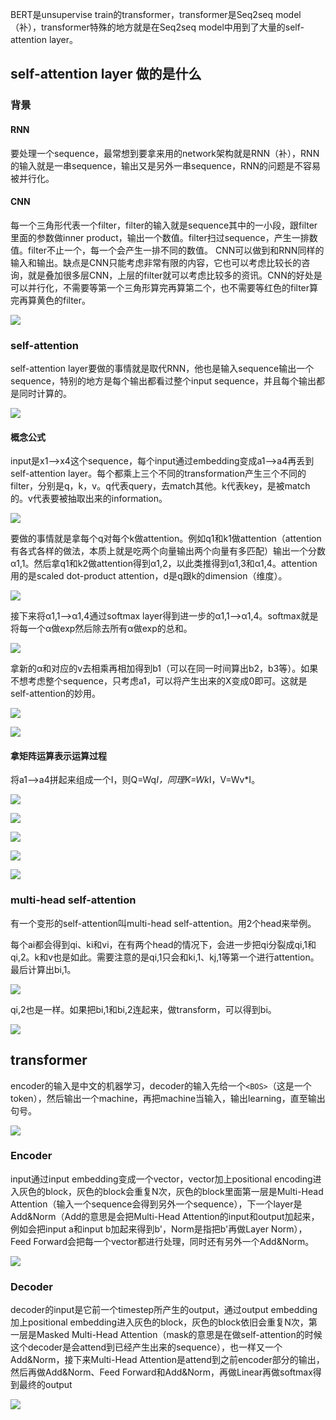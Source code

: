 BERT是unsupervise train的transformer，transformer是Seq2seq model（补），transformer特殊的地方就是在Seq2seq model中用到了大量的self-attention layer。

## self-attention layer 做的是什么

### 背景
#### RNN
要处理一个sequence，最常想到要拿来用的network架构就是RNN（补），RNN的输入就是一串sequence，输出又是另外一串sequence，RNN的问题是不容易被并行化。
#### CNN

每一个三角形代表一个filter，filter的输入就是sequence其中的一小段，跟filter里面的参数做inner product，输出一个数值。filter扫过sequence，产生一排数值。filter不止一个，每一个会产生一排不同的数值。
CNN可以做到和RNN同样的输入和输出。缺点是CNN只能考虑非常有限的内容，它也可以考虑比较长的咨询，就是叠加很多层CNN，上层的filter就可以考虑比较多的资讯。CNN的好处是可以并行化，不需要等第一个三角形算完再算第二个，也不需要等红色的filter算完再算黄色的filter。

![](./images/RNN%20CNN.png)

### self-attention

self-attention layer要做的事情就是取代RNN，他也是输入sequence输出一个sequence，特别的地方是每个输出都看过整个input sequence，并且每个输出都是同时计算的。

![](./images/self-attention.png)

#### 概念公式

input是x1-->x4这个sequence，每个input通过embedding变成a1-->a4再丢到self-attention layer。每个都乘上三个不同的transformation产生三个不同的filter，分别是q，k，v。q代表query，去match其他。k代表key，是被match的。v代表要被抽取出来的information。

![](./images/self-attention概念.png)

要做的事情就是拿每个q对每个k做attention。例如q1和k1做attention（attention有各式各样的做法，本质上就是吃两个向量输出两个向量有多匹配）输出一个分数α1,1。然后拿q1和k2做attention得到α1,2，以此类推得到α1,3和α1,4。attention用的是scaled dot-product attention，d是q跟k的dimension（维度）。

![](./images/self-attention公式1.png)

接下来将α1,1-->α1,4通过softmax layer得到进一步的α1,1-->α1,4。softmax就是将每一个α做exp然后除去所有α做exp的总和。

![](./images/self-attention公式2.png)

拿新的α和对应的v去相乘再相加得到b1（可以在同一时间算出b2，b3等）。如果不想考虑整个sequence，只考虑a1，可以将产生出来的X变成0即可。这就是self-attention的妙用。

![](./images/self-attention公式3.png)

![](./images/self-attention公式4.png)
#### 拿矩阵运算表示运算过程

将a1-->a4拼起来组成一个I，则Q=Wq*I，同理K=Wk*I，V=Wv*I。

![](./images/self-attention公式5.png)

![](./images/self-attention公式6.png)

![](./images/self-attention公式7.png)

![](./images/self-attention公式8.png)

![](./images/self-attention公式9.png)

### multi-head self-attention

有一个变形的self-attention叫multi-head self-attention。用2个head来举例。

每个ai都会得到qi、ki和vi，在有两个head的情况下，会进一步把qi分裂成qi,1和qi,2。k和v也是如此。需要注意的是qi,1只会和ki,1、kj,1等第一个进行attention。最后计算出bi,1。

![](./images/muiti%20self-attention公式1.png)

qi,2也是一样。如果把bi,1和bi,2连起来，做transform，可以得到bi。

![](./images/muiti%20self-attention公式2.png)

## transformer

encoder的输入是中文的机器学习，decoder的输入先给一个`<BOS>`（这是一个token），然后输出一个machine，再把machine当输入，输出learning，直至输出句号。

![](./images/transformer.png)

### Encoder

input通过input embedding变成一个vector，vector加上positional encoding进入灰色的block，灰色的block会重复N次，灰色的block里面第一层是Multi-Head Attention（输入一个sequence会得到另外一个sequence），下一个layer是Add&Norm（Add的意思是会把Multi-Head Attention的input和output加起来，例如会把input a和input b加起来得到b'，Norm是指把b'再做Layer Norm），Feed Forward会把每一个vector都进行处理，同时还有另外一个Add&Norm。

![](./images/encoder.png)

### Decoder

decoder的input是它前一个timestep所产生的output，通过output embedding加上positional embedding进入灰色的block，灰色的block依旧会重复N次，第一层是Masked Multi-Head Attention（mask的意思是在做self-attention的时候这个decoder是会attend到已经产生出来的sequence），也一样又一个Add&Norm，接下来Multi-Head Attention是attend到之前encoder部分的输出，然后再做Add&Norm、Feed Forward和Add&Norm，再做Linear再做softmax得到最终的output

![](./images/decoder.png)